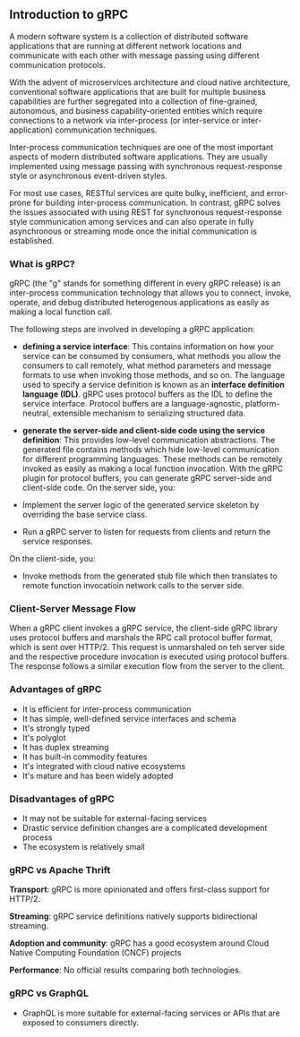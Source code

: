 ## Introduction to gRPC

A modern software system is a collection of distributed software 
applications that are running at different network locations and communicate with each other with message passing using 
different communication protocols.

With the advent of microservices architecture and cloud native architecture, conventional software applications that are
built for multiple business capabilities are further segregated into a collection of fine-grained, autonomous, and 
business capability-oriented entities which require connections to a network via inter-process (or inter-service or 
inter-application) communication techniques. 

Inter-process communication techniques are one of the most important aspects of modern distributed software applications.
They are usually implemented using message passing with synchronous request-response style or asynchronous event-driven 
styles.

For most use cases, RESTful services are quite bulky, inefficient, and error-prone for building inter-process 
communication. In contrast, gRPC solves the issues associated with using REST for synchronous request-response style 
communication among services and can also operate in fully asynchronous or streaming mode once the initial communication
is established. 

### What is gRPC?
gRPC (the "g" stands for something different in every gRPC release) is an inter-process communication technology that
allows you to connect, invoke, operate, and debug distributed heterogenous applications as easily as making a local 
function call. 

The following steps are involved in developing a gRPC application:
* **defining a service interface**: This contains information on how your service can be consumed by consumers, what methods 
  you allow the consumers to call remotely, what method parameters and message formats to use when invoking those methods, 
  and so on. The language used to specify a service definition is known as an **interface definition language (IDL)**. gRPC 
  uses protocol buffers as the IDL to define the service interface. Protocol buffers are a language-agnostic, 
  platform-neutral, extensible mechanism to serializing structured data.
  
* **generate the server-side and client-side code using the service definition**: This provides low-level 
communication abstractions. The generated file contains methods which hide low-level communication for different 
programming languages. These methods can be remotely invoked as easily as making a local function invocation. With the gRPC
plugin for protocol buffers, you can generate gRPC server-side and client-side code.
On the server side, you:
 * Implement the server logic of the generated service skeleton by overriding the base service class.
 * Run a gRPC server to listen for requests from clients and return the service responses.

On the client-side, you:
 * Invoke methods from the generated stub file which then translates to remote function invocatioin network calls to the
  server side.
  
### Client-Server Message Flow

When a gRPC client invokes a gRPC service, the client-side gRPC library uses protocol buffers and marshals the RPC call 
protocol buffer format, which is sent over HTTP/2. This request is unmarshaled on teh server side and the respective 
procedure invocation is executed using protocol buffers. The response follows a similar execution flow from the server 
to the client. 

### Advantages of gRPC
* It is efficient for inter-process communication
* It has simple, well-defined service interfaces and schema
* It's strongly typed
* It's polyglot  
* It has duplex streaming
* It has built-in commodity features
* It's integrated with cloud native ecosystems
* It's mature and has been widely adopted

### Disadvantages of gRPC
* It may not be suitable for external-facing services
* Drastic service definition changes are a complicated development process
* The ecosystem is relatively small

### gRPC vs Apache Thrift 
 **Transport**: gRPC is more opinionated and offers first-class support for HTTP/2.
 
 **Streaming**: gRPC service definitions natively supports bidirectional streaming.
 
 **Adoption and community**: gRPC has a good ecosystem around Cloud Native Computing Foundation (CNCF) projects
 
 **Performance**: No official results comparing both technologies.
 
### gRPC vs GraphQL
* GraphQL is more suitable for external-facing services or APIs that are exposed to consumers directly.
  
  
    
 

  
